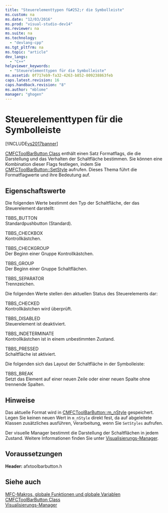 ```yaml
---
title: "Steuerelementtypen f&#252;r die Symbolleiste"
ms.custom: na
ms.date: "12/03/2016"
ms.prod: "visual-studio-dev14"
ms.reviewer: na
ms.suite: na
ms.technology: 
  - "devlang-cpp"
ms.tgt_pltfrm: na
ms.topic: "article"
dev_langs: 
  - "C++"
helpviewer_keywords: 
  - "Steuerelementtypen für die Symbolleiste"
ms.assetid: 0f717eb9-fa32-4263-b852-809238863feb
caps.latest.revision: 16
caps.handback.revision: "8"
ms.author: "mblome"
manager: "ghogen"
---
```

# Steuerelementtypen f&#252;r die Symbolleiste
[!INCLUDE[vs2017banner](../../assembler/inline/includes/vs2017banner.md)]

[CMFCToolBarButton Class](../../mfc/reference/cmfctoolbarbutton-class.md) enthält einen Satz Formatflags, die die Darstellung und das Verhalten der Schaltfläche bestimmen.  Sie können eine Kombination dieser Flags festlegen, indem Sie [CMFCToolBarButton::SetStyle](../Topic/CMFCToolBarButton::SetStyle.md) aufrufen.  Dieses Thema führt die Formatflagwerte und ihre Bedeutung auf.  
  
## Eigenschaftswerte  
 Die folgenden Werte bestimmt den Typ der Schaltfläche, der das Steuerelement darstellt:  
  
 TBBS\_BUTTON  
 Standardpushbutton \(Standard\).  
  
 TBBS\_CHECKBOX  
 Kontrollkästchen.  
  
 TBBS\_CHECKGROUP  
 Der Beginn einer Gruppe Kontrollkästchen.  
  
 TBBS\_GROUP  
 Der Beginn einer Gruppe Schaltflächen.  
  
 TBBS\_SEPARATOR  
 Trennzeichen.  
  
 Die folgenden Werte stellen den aktuellen Status des Steuerelements dar:  
  
 TBBS\_CHECKED  
 Kontrollkästchen wird überprüft.  
  
 TBBS\_DISABLED  
 Steuerelement ist deaktiviert.  
  
 TBBS\_INDETERMINATE  
 Kontrollkästchen ist in einem unbestimmten Zustand.  
  
 TBBS\_PRESSED  
 Schaltfläche ist aktiviert.  
  
 Die folgenden sich das Layout der Schaltfläche in der Symbolleiste:  
  
 TBBS\_BREAK  
 Setzt das Element auf einer neuen Zeile oder einer neuen Spalte ohne trennende Spalten.  
  
## Hinweise  
 Das aktuelle Format wird in [CMFCToolBarButton::m\_nStyle](../Topic/CMFCToolBarButton::m_nStyle.md) gespeichert.  Legen Sie keinen neuen Wert in `m_nStyle` direkt fest, da auf abgeleitete Klassen zusätzliches ausführen, Verarbeitung, wenn Sie `SetStyles` aufrufen.  
  
 Der visuelle Manager bestimmt die Darstellung der Schaltflächen in jedem Zustand.  Weitere Informationen finden Sie unter [Visualisierungs\-Manager](../../mfc/visualization-manager.md).  
  
## Voraussetzungen  
 **Header:** afxtoolbarbutton.h  
  
## Siehe auch  
 [MFC\-Makros, globale Funktionen und globale Variablen](../../mfc/reference/mfc-macros-and-globals.md)   
 [CMFCToolBarButton Class](../../mfc/reference/cmfctoolbarbutton-class.md)   
 [Visualisierungs\-Manager](../../mfc/visualization-manager.md)